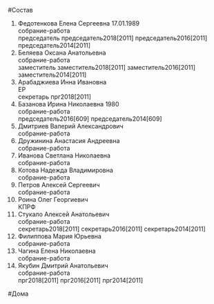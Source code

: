 #Состав  
1. Федотенкова Елена Сергеевна 17.01.1989  
    собрание-работа  
    председатель председатель2018[2011] председатель2016[2011] председатель2014[2011]  
2. Беляева Оксана Анатольевна  
    собрание-работа  
    заместитель заместитель2018[2011] заместитель2016[2011] заместитель2014[2011]  
3. Арабаджиева Инна Ивановна  
    ЕР  
    секретарь прг2018[2011]  
4. Базанова Ирина Николаевна 1980  
    собрание-работа  
    председатель2016[609] председатель2014[609]  
5. Дмитриев Валерий Александрович  
    собрание-работа  
6. Дружинина Анастасия Андреевна  
    собрание-работа  
7. Иванова Светлана Николаевна  
    собрание-работа  
8. Котова Надежда Владимировна  
    собрание-работа  
9. Петров Алексей Сергеевич  
    собрание-работа  
10. Роина Олег Георгиевич  
    КПРФ  
11. Стукало Алексей Анатольевич  
    собрание-работа  
    секретарь2018[2011] секретарь2016[2011] секретарь2014[2011]  
12. Филиппова Мария Юрьевна  
    собрание-работа  
13. Чагина Елена Николаевна  
    собрание-работа  
14. Якубин Дмитрий Анатольевич  
    собрание-работа  
    прг2018[2011] прг2016[2011] прг2014[2011]  
  
#Дома  
